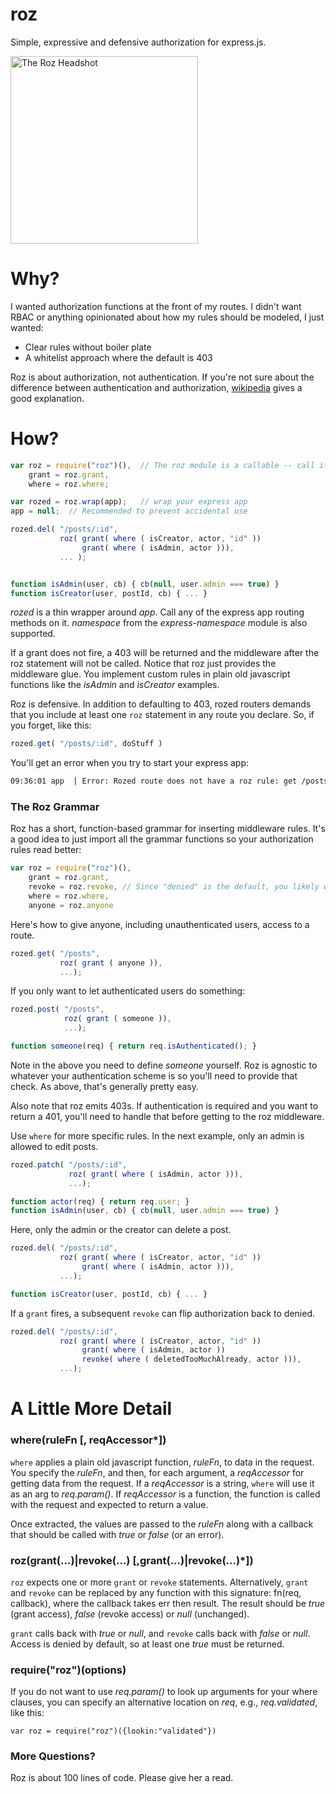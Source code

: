 roz
===
Simple, expressive and defensive authorization for express.js.

[<img src="https://raw.github.com/nomic/roz/master/roz-night-court.jpg"
     alt="The Roz Headshot"
     height="300px"/>](http://www.imdb.com/title/tt0086770/)

Why?
====
I wanted authorization functions at the front of my routes.  I didn't want RBAC
or anything opinionated about how my rules should be modeled, I just wanted:

* Clear rules without boiler plate
* A whitelist approach where the default is 403

Roz is about authorization, not authentication.  If you're not sure about the
difference between authentication and authorization, [wikipedia](http://en.wikipedia.org/wiki/Authentication#Authorization)
gives a good explanation.

How?
====
```js
var roz = require("roz")(),  // The roz module is a callable -- call it
    grant = roz.grant,
    where = roz.where;

var rozed = roz.wrap(app);   // wrap your express app
app = null;  // Recommended to prevent accidental use

rozed.del( "/posts/:id",
           roz( grant( where ( isCreator, actor, "id" ))
                grant( where ( isAdmin, actor ))),
           ... );


function isAdmin(user, cb) { cb(null, user.admin === true) }
function isCreator(user, postId, cb) { ... }
```

*rozed* is a thin wrapper around *app*.  Call any of the express app routing
methods on it.  *namespace* from the *express-namespace* module is also supported.

If a grant does not fire, a 403 will be returned and the middleware after the
roz statement will not be called.  Notice that roz just provides the middleware
glue.  You implement custom rules in plain old javascript functions
like the *isAdmin* and *isCreator* examples.

Roz is defensive.  In addition to defaulting to 403, rozed routers demands that you
include at least one `roz` statement in any route you declare.  So, if you forget,
like this:

```js
rozed.get( "/posts/:id", doStuff )
```
You'll get an error when you try to start your express app:
```bash
09:36:01 app  | Error: Rozed route does not have a roz rule: get /posts/:id
```

### The Roz Grammar

Roz has a short, function-based grammar for inserting middleware rules. It's a good
idea to just import all the grammar functions so your authorization rules
read better:
```js
var roz = require("roz")(),
    grant = roz.grant,
    revoke = roz.revoke, // Since "denied" is the default, you likely won't need this
    where = roz.where,
    anyone = roz.anyone
```

Here's how to give anyone, including unauthenticated users, access to a route.
```js
rozed.get( "/posts",
           roz( grant ( anyone )),
           ...);
```

If you only want to let authenticated users do something:
```js
rozed.post( "/posts",
            roz( grant ( someone )),
            ...);

function someone(req) { return req.isAuthenticated(); }
```

Note in the above you need to define *someone* yourself.  Roz is agnostic to
whatever your authentication scheme is so you'll need to provide that check.  As
above, that's generally pretty easy.

Also note that roz emits 403s.  If authentication is required and you want to
return a 401, you'll need to handle that before getting to the roz middleware.

Use `where` for more specific rules.  In the next example, only an admin
is allowed to edit posts.
```js
rozed.patch( "/posts/:id",
             roz( grant( where ( isAdmin, actor ))),
             ...);

function actor(req) { return req.user; }
function isAdmin(user, cb) { cb(null, user.admin === true) }
```

Here, only the admin or the creator can delete a post.
```js
rozed.del( "/posts/:id",
           roz( grant( where ( isCreator, actor, "id" ))
                grant( where ( isAdmin, actor ))),
           ...);

function isCreator(user, postId, cb) { ... }
```

If a `grant` fires, a subsequent `revoke` can flip authorization back
to denied.
```js
rozed.del( "/posts/:id",
           roz( grant( where ( isCreator, actor, "id" ))
                grant( where ( isAdmin, actor ))
                revoke( where ( deletedTooMuchAlready, actor ))),
           ...);
```

A Little More Detail
====================

### where(ruleFn [, reqAccessor*])
`where` applies a plain old javascript function, *ruleFn*, to data in the request.  You
specify the *ruleFn*, and then, for each argument,
a *reqAccessor* for getting data from the request.  If a *reqAccessor* is a string, `where`
will use it as an arg to *req.param()*.  If *reqAccessor* is a function, the function
is called with the request and expected to return a value.

Once extracted, the values are passed to the *ruleFn* along with a callback that
should be called with *true* or *false* (or an error).

### roz(grant(...)|revoke(...) [,grant(...)|revoke(...)*])
`roz` expects one or more `grant` or `revoke` statements.  Alternatively,
`grant` and `revoke` can be replaced by any function with this signature:
fn(req, callback), where the callback takes err then result.  The result
should be *true* (grant access), *false* (revoke access) or *null* (unchanged).

`grant` calls back with *true* or *null*, and `revoke` calls back with *false*
or *null*. Access is denied by default, so at least one *true* must be returned.

### require("roz")(options)
If you do not want to use *req.param()* to look up arguments for your where clauses,
you can specify an alternative location on *req*, e.g., *req.validated*, like this:
```
var roz = require("roz")({lookin:"validated"})
```

### More Questions?
Roz is about 100 lines of code.  Please give her a read.

